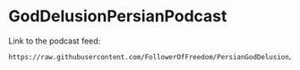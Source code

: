 # GodDelusionPersianPodcast
Link to the podcast feed:
```
https://raw.githubusercontent.com/FollowerOfFreedom/PersianGodDelusion/main/feed.xml
```